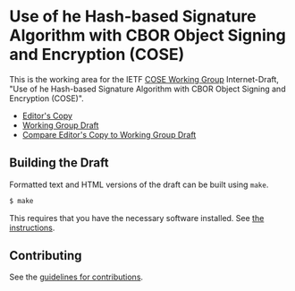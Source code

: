# Use of he Hash-based Signature Algorithm with CBOR Object Signing and Encryption (COSE)

This is the working area for the IETF [COSE Working Group](https://datatracker.ietf.org/wg/cose/documents/) Internet-Draft, "Use of he Hash-based Signature Algorithm with CBOR Object Signing and Encryption (COSE)".

* [Editor's Copy](https://cose-wg.github.io/cose-hash-sig/#go.draft-ietf-cose-hash-sig.html)
* [Working Group Draft](https://tools.ietf.org/html/draft-ietf-cose-hash-sig)
* [Compare Editor's Copy to Working Group Draft](https://cose-wg.github.io/cose-hash-sig/#go.draft-ietf-cose-hash-sig.diff)

## Building the Draft

Formatted text and HTML versions of the draft can be built using `make`.

```sh
$ make
```

This requires that you have the necessary software installed.  See
[the instructions](https://github.com/martinthomson/i-d-template/blob/master/doc/SETUP.md).


## Contributing

See the
[guidelines for contributions](https://github.com/cose-wg/cose-hash-sig/blob/master/CONTRIBUTING.md).
